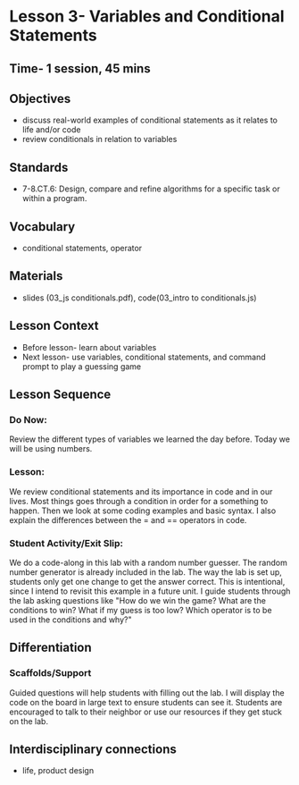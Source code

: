 # Lesson 3- Variables and Conditional Statements
## Time- 1 session, 45 mins

## Objectives
* discuss real-world examples of conditional statements as it relates to life and/or code
* review conditionals in relation to variables

## Standards
* 7-8.CT.6: Design, compare and refine algorithms for a specific task or within a program.

## Vocabulary
  * conditional statements, operator
  
## Materials
  * slides (03_js conditionals.pdf), code(03_intro to conditionals.js)

## Lesson Context
* Before lesson- learn about variables
* Next lesson- use variables, conditional statements, and command prompt to play a guessing game

## Lesson Sequence
### Do Now:
Review the different types of variables we learned the day before. Today we will be using numbers.
### Lesson:
We review conditional statements and its importance in code and in our lives. Most things goes through a condition in order for a something to happen. Then we look at some coding examples and basic syntax. I also explain the differences between the = and == operators in code.
### Student Activity/Exit Slip:
We do a code-along in this lab with a random number guesser. The random number generator is already included in the lab. The way the lab is set up, students only get one change to get the answer correct. This is intentional, since I intend to revisit this example in a future unit. I guide students through the lab asking questions like "How do we win the game? What are the conditions to win? What if my guess is too low? Which operator is to be used in the conditions and why?"

## Differentiation
### Scaffolds/Support
Guided questions will help students with filling out the lab. I will display the code on the board in large text to ensure students can see it. Students are encouraged to talk to their neighbor or use our resources if they get stuck on the lab.

## Interdisciplinary connections
* life, product design
